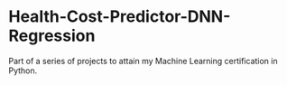 # Health-Cost-Predictor-DNN-Regression
Part of a series of projects to attain my Machine Learning certification in Python.
